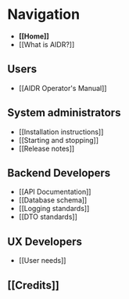 # Navigation

* **[[Home]]**
* [[What is AIDR?]]

## Users

* [[AIDR Operator's Manual]]

## System administrators

* [[Installation instructions]]
* [[Starting and stopping]]
* [[Release notes]]

## Backend Developers

* [[API Documentation]]
* [[Database schema]]
* [[Logging standards]]
* [[DTO standards]]

## UX Developers

* [[User needs]]

## [[Credits]]